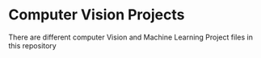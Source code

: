 # Computer Vision Projects

There are different computer Vision and Machine Learning Project files in this repository
